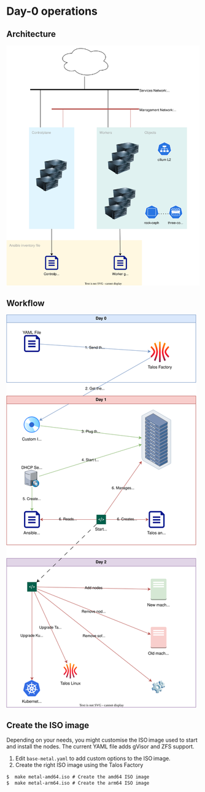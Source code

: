 # Day-0 operations

## Architecture

![Simple architecture](architecture.svg)

## Workflow

![Simple workflow](workflow.svg)

## Create the ISO image

Depending on your needs, you might customise the ISO image used to start and install the nodes.
The current YAML file adds gVisor and ZFS support.

1. Edit `base-metal.yaml` to add custom options to the ISO image.
2. Create the right ISO image using the Talos Factory

```console
$  make metal-amd64.iso # Create the amd64 ISO image
$  make metal-arm64.iso # Create the arm64 ISO image
```
